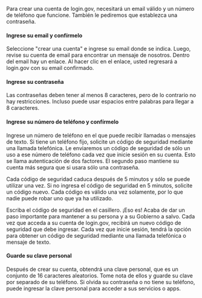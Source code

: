 Para crear una cuenta de login.gov, necesitará un email válido y un número de teléfono que funcione. También le pediremos que establezca una contraseña.
#### Ingrese su email y confírmelo

Seleccione "crear una cuenta" e ingrese su email donde se indica. Luego, revise su cuenta de email para encontrar un mensaje de nosotros. Dentro del email hay un enlace. Al hacer clic en el enlace, usted regresará a login.gov con su email confirmado.

#### Ingrese su contraseña

Las contraseñas deben tener al menos 8 caracteres, pero de lo contrario no hay restricciones. Incluso puede usar espacios entre palabras para llegar a 8 caracteres.

#### Ingrese su número de teléfono y confírmelo

Ingrese un número de teléfono en el que puede recibir llamadas o mensajes de texto. Si tiene un teléfono fijo, solicite un código de seguridad mediante una llamada telefónica. Le enviaremos un código de seguridad de sólo un uso a ese número de teléfono cada vez que inicie sesión en su cuenta. Esto se llama autenticación de dos factores. El segundo paso mantiene su cuenta más segura que si usara sólo una contraseña.

Cada código de seguridad caduca después de 5 minutos y sólo se puede utilizar una vez. Si no ingresa el código de seguridad en 5 minutos, solicite un código nuevo. Cada código es válido una vez solamente, por lo que nadie puede robar uno que ya ha utilizado.

Escriba el código de seguridad en el casillero. ¡Eso es! Acaba de dar un paso importante para mantener a su persona y a su Gobierno a salvo. Cada vez que acceda a su cuenta de login.gov, recibirá un nuevo código de seguridad que debe ingresar. Cada vez que inicie sesión, tendrá la opción para obtener un código de seguridad mediante una llamada telefónica o mensaje de texto.

#### Guarde su clave personal

Después de crear su cuenta, obtendrá una clave personal, que es un conjunto de 16 caracteres aleatorios. Tome nota de ellos y guarde su clave por separado de su teléfono. Si olvida su contraseña o no tiene su teléfono, puede ingresar la clave personal para acceder a sus servicios o apps.
